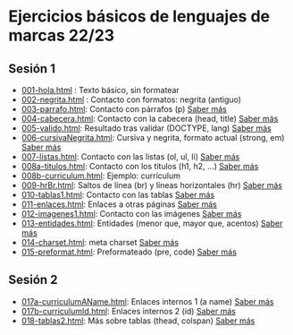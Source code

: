 # Ejercicios básicos de lenguajes de marcas 22/23

## Sesión 1

- [001-hola.html](001-hola.html) : Texto básico, sin formatear
- [002-negrita.html](002-negrita.html) : Contacto con formatos: negrita (antiguo)
- [003-parrafo.html](003-parrafo.html): Contacto con párrafos (p) [Saber más](https://nachoiborraies.github.io/htmlcss/md/es/02b#22-p%C3%A1rrafos-la-etiqueta-p)
- [004-cabecera.html](004-cabecera.html): Contacto con la cabecera (head, title) [Saber más](https://nachoiborraies.github.io/htmlcss/md/es/02a#221-el-elemento-title)
- [005-valido.html](005-valido.html): Resultado tras validar (DOCTYPE, lang) [Saber más](https://nachoiborraies.github.io/htmlcss/md/es/02c)
- [006-cursivaNegrita.html](006-cursivaNegrita.html): Cursiva y negrita, formato actual (strong, em) [Saber más](https://nachoiborraies.github.io/htmlcss/md/es/02b#23-resaltado-de-texto-negritas-y-cursivas)
- [007-listas.html](007-listas.html): Contacto con las listas (ol, ul, li) [Saber más](https://nachoiborraies.github.io/htmlcss/md/es/02b#4-definici%C3%B3n-de-listas)
- [008a-titulos.html](008a-titulos.html): Contacto con los titulos (h1, h2, ...) [Saber más](https://nachoiborraies.github.io/htmlcss/md/es/02b#21-encabezados-etiquetas-h1-a-h6)
- [008b-curriculum.html](008b-curriculum.html): Ejemplo: currículum 
- [009-hrBr.html](009-hrBr.html): Saltos de línea (br) y líneas horizontales (hr) [Saber más](https://nachoiborraies.github.io/htmlcss/md/es/02b#56-etiquetas-delimitadoras-br-y-hr)
- [010-tablas1.html](010-tablas1.html): Contacto con las tablas [Saber más](https://nachoiborraies.github.io/htmlcss/md/es/02d#1-tablas)
- [011-enlaces.html](011-enlaces.html): Enlaces a otras páginas [Saber más](https://nachoiborraies.github.io/htmlcss/md/es/02d#2-enlaces)
- [012-imagenes1.html](012-imagenes1.html): Contacto con las imágenes [Saber más](https://nachoiborraies.github.io/htmlcss/md/es/02d#3-im%C3%A1genes)
- [013-entidades.html](013-entidades.html): Entidades (menor que, mayor que, acentos) [Saber más](https://nachoiborraies.github.io/htmlcss/md/es/02b#25-algunos-s%C3%ADmbolos-especiales)
- [014-charset.html](014-charset.html): meta charset [Saber más](https://nachoiborraies.github.io/htmlcss/md/es/02a#22-elementos-de-la-cabecera)
- [015-preformat.html](015-preformat.html): Preformateado (pre, code) [Saber más](https://nachoiborraies.github.io/htmlcss/md/es/02b#52-texto-preformateado-etiquetas-pre-y-code)

## Sesión 2

- [017a-curriculumAName.html](017a-curriculumAName.html): Enlaces internos 1 (a name)  [Saber más](https://nachoiborraies.github.io/htmlcss/md/es/02d#23-puntos-de-anclaje-y-enlaces-internos)
- [017b-curriculumId.html](017b-curriculumId.html): Enlaces internos 2 (id)  [Saber más](https://nachoiborraies.github.io/htmlcss/md/es/02d#23-puntos-de-anclaje-y-enlaces-internos)
- [018-tablas2.html](018-tablas2.html): Más sobre tablas (thead, colspan)  [Saber más](https://nachoiborraies.github.io/htmlcss/md/es/02d#12-otras-etiquetas-para-tablas)
 
